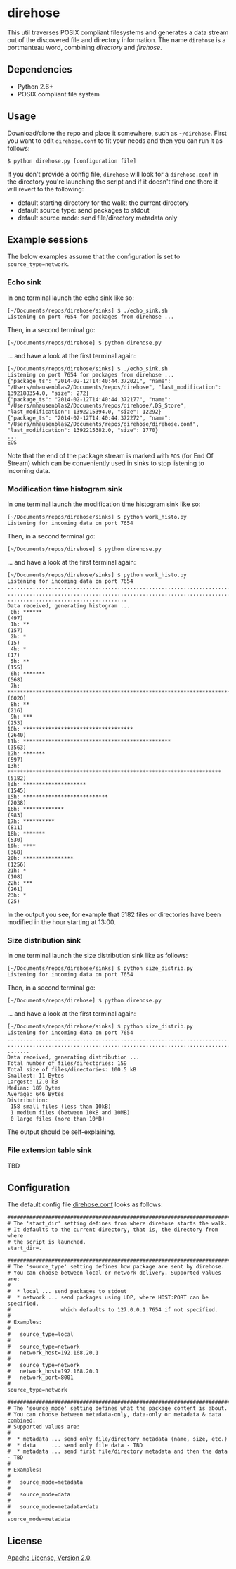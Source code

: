 # direhose

This util traverses POSIX compliant filesystems and generates a data stream 
out of the discovered file and directory information. The name `direhose` is a 
portmanteau word, combining *directory* and *firehose*.

## Dependencies

* Python 2.6+
* POSIX compliant file system

## Usage

Download/clone the repo and place it somewhere, such as `~/direhose`. First you
want to edit `direhose.conf` to fit your needs and then you can run it as follows:

    $ python direhose.py [configuration file]

If you don't provide a config file, `direhose` will look for a `direhose.conf`
in the directory you're launching the script and if it doesn't find one there
it will revert to the following:

* default starting directory for the walk: the current directory
* default source type: send packages to stdout
* default source mode: send file/directory metadata only

## Example sessions

The below examples assume that the configuration is set to `source_type=network`.

### Echo sink

In one terminal launch the echo sink like so:

    [~/Documents/repos/direhose/sinks] $ ./echo_sink.sh
    Listening on port 7654 for packages from direhose ...

Then, in a second terminal go:
      
    [~/Documents/repos/direhose] $ python direhose.py      

... and have a look at the first terminal again:

    [~/Documents/repos/direhose/sinks] $ ./echo_sink.sh
    Listening on port 7654 for packages from direhose ...
    {"package_ts": "2014-02-12T14:40:44.372021", "name": "/Users/mhausenblas2/Documents/repos/direhose", "last_modification": 1392188354.0, "size": 272}
    {"package_ts": "2014-02-12T14:40:44.372177", "name": "/Users/mhausenblas2/Documents/repos/direhose/.DS_Store", "last_modification": 1392215394.0, "size": 12292}
    {"package_ts": "2014-02-12T14:40:44.372272", "name": "/Users/mhausenblas2/Documents/repos/direhose/direhose.conf", "last_modification": 1392215382.0, "size": 1770}
    ...
    EOS

Note that the end of the package stream is marked with `EOS` (for End Of Stream)
which can be conveniently used in sinks to stop listening to incoming data. 

### Modification time histogram sink

In one terminal launch the modification time histogram sink like so:

    [~/Documents/repos/direhose/sinks] $ python work_histo.py
    Listening for incoming data on port 7654
      
Then, in a second terminal go:
      
    [~/Documents/repos/direhose] $ python direhose.py      

... and have a look at the first terminal again:

    [~/Documents/repos/direhose/sinks] $ python work_histo.py
    Listening for incoming data on port 7654
    ............................................................................
    ............................................................................
    ......................................
    Data received, generating histogram ...
     0h: ******                                                                           (497)
     1h: **                                                                               (157)
     2h: *                                                                                (15)
     4h: *                                                                                (17)
     5h: **                                                                               (155)
     6h: *******                                                                          (568)
     7h: ******************************************************************************** (6020)
     8h: **                                                                               (216)
     9h: ***                                                                              (253)
    10h: ***********************************                                              (2640)
    11h: ***********************************************                                  (3563)
    12h: *******                                                                          (597)
    13h: ********************************************************************             (5182)
    14h: ********************                                                             (1545)
    15h: ***************************                                                      (2038)
    16h: *************                                                                    (983)
    17h: **********                                                                       (811)
    18h: *******                                                                          (530)
    19h: ****                                                                             (368)
    20h: ****************                                                                 (1256)
    21h: *                                                                                (108)
    22h: ***                                                                              (261)
    23h: *                                                                                (25)

In the output you see, for example that 5182 files or directories have been
modified in the hour starting at 13:00.

### Size distribution sink

In one terminal launch the size distribution sink like as follows:

    [~/Documents/repos/direhose/sinks] $ python size_distrib.py
    Listening for incoming data on port 7654
      
Then, in a second terminal go:
      
    [~/Documents/repos/direhose] $ python direhose.py      

... and have a look at the first terminal again:


    [~/Documents/repos/direhose/sinks] $ python size_distrib.py
    Listening for incoming data on port 7654
    ............................................................................
    ............................................................................
    .......
    Data received, generating distribution ...
    Total number of files/directories: 159
    Total size of files/directories: 100.5 kB
    Smallest: 11 Bytes
    Largest: 12.0 kB
    Median: 189 Bytes
    Average: 646 Bytes
    Distribution:
     158 small files (less than 10kB)
     1 medium files (between 10kB and 10MB)
     0 large files (more than 10MB)

The output should be self-explaining.

### File extension table sink

TBD

## Configuration

The default config file [direhose.conf](direhose.conf) looks as follows:

    ############################################################################
    # The 'start_dir' setting defines from where direhose starts the walk.
    # It defaults to the current directory, that is, the directory from where
    # the script is launched.
    start_dir=.

    ############################################################################
    # The 'source_type' setting defines how package are sent by direhose.
    # You can choose between local or network delivery. Supported values are:
    #
    #  * local ... send packages to stdout
    #  * network ... send packages using UDP, where HOST:PORT can be specified,
    #                which defaults to 127.0.0.1:7654 if not specified.
    #
    # Examples:
    #
    #   source_type=local
    #
    #   source_type=network
    #   network_host=192.168.20.1
    #
    #   source_type=network
    #   network_host=192.168.20.1
    #   network_port=8001
    #
    source_type=network

    ############################################################################
    # The 'source_mode' setting defines what the package content is about.
    # You can choose between metadata-only, data-only or metadata & data combined. 
    # Supported values are:
    #
    #  * metadata ... send only file/directory metadata (name, size, etc.)
    #  * data     ... send only file data - TBD
    #  * metadata ... send first file/directory metadata and then the data - TBD
    #
    # Examples:
    #
    #   source_mode=metadata
    #
    #   source_mode=data
    #
    #   source_mode=metadata+data
    #
    source_mode=metadata


## License

[Apache License, Version 2.0](http://www.apache.org/licenses/LICENSE-2.0.html).
